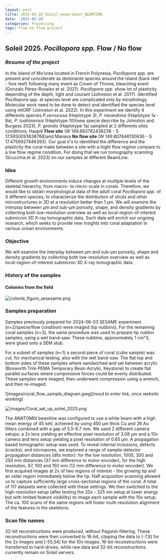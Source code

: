 ```yaml
---
layout: post
title: 2025-05-28_Soleil_experiment_BEAMTIME
date: '2025-05-28'
categories: Processing
tags: Flow no flow project
---
```

## Soleil 2025. *Pocillopora spp.* Flow / No flow   

### ***Resume of the project***

In the island of Mo'orea located in French Polynesia, *Pocillopora spp.* are present and conciderate as dominante species around the island (back reef - fore reef) following many event as Crown of Throne, bleaching event (Gonzalo Pérez-Rosales et al. 2021). *Pocillopora spp.* show lot of plasticity depending of the depth, light and courant (Johnston et al. 2017). Identified *Pocillopora spp.* at species level are complicated only by morphology. Molecular work need to be done to detect and identified the species level using mtORF (Johnston et al. 2022). In this experiment we identify 4 differents species *P.verrucosa* (Haplotype 3), *P. meandrina* (Haplotype 1a - 8a), *P. tuahiniensis* (Haplotype 10)(new specie describe by Johnston and Burgess 2023), *P. grandis* (Haplotype 1a) sampled at 2 differents sites conditions; Haapiti **Flow site** (W 149.883782438236 - S 17.5650093638768)and Manava **No flow site** (W 149.807646130636 - S 17.4756927846393). 
Our goal it's to identified the difference and the plasticity the coral make between a site with a hight flow regime compare to a low flow regime condition. For doing that we run tomography scanning (Scucchia et al. 2023) on our samples at different BeamLine.     

### Idea   
Different growth environments induce changes at multiple levels of the skeletal hierarchy, from macro- to micro-scale in corals. Therefore, we would like to obtain morphological data of the adult coral *Pocillopora spp.* of 4 different species, to characterize the distribution of struts and other microstructures in 3D at a resolution better than 1 µm. We will examine the interplay between µm and sub-µm porosity, shape, and density gradients by collecting both low-resolution overview as well as local-region-of-interest submicron 3D X-ray tomographic data. Such data will enrich our ongoing research, which seeks to provide new insights into coral adaptation in various ocean environments.


### Objective
We will examine the interplay between µm and sub-µm porosity, shape and density gradients by collecting both low-resolution overview as well as local-region-of-interest submicron 3D X-ray tomographic data.


### History of the samples    
#### Colonies from the field   
![colonie_figure_sesesame.png](https://pierrickharnay.github.io/PierrickHarnay_Notebook/images/colonie_figure_sesesame.png) 

### **Samples preparation**
Samples previously prepared for 2024-06-03 SESAME experiment (n=2/specie/flow condition) were imaged (tip nubbins). For the remaining coral samples (n=3), the same procedure was used to prepare tip nubbin samples, using a wet band-saw. These nubbins, approximately 1 cm^3, were glued onto a SEM stub. 

For a subset of samples (n=1) a second piece of coral (cube sample) was cut, for mechanical testing, also with the wet band-saw. The flat top and bottom sides of these samples where sandwiched and set between acrylic (Bosworth Trim PEMA Temporary Resin Acrylic, Keystone) to create flat parallel surfaces where compressive forces could be evenly distributed. These samples were imaged, then underwent compression using a wrench, and then re-imaged. 

![images/coral_flow_sample_diagram.jpeg](*need to enter link, once website working*)

![images/Coral_set_up_soliel_2025.png](https://github.com/talimass/Talimass_Lab_Notebook_Mass_Lab/blob/d0a6d5125c525d69758046df85e371f7bd6d0c8a/images/Coral%20set%20up_soliel%202025.png)

The ANATOMIX beamline was configured to use a white beam with a high mean energy of 45 keV, achieved by using 450 µm thick Cu and 26 Au filters combined with a gap of 5.5-6.7 mm. We used 2 different camera setups: a 2x lens yielding an effective pixel resolution of 3.08 µm and a 10x camera and lens setup yielding a pixel resolution of 0.65 µm. A propagation based tomographic setup was used. To reveal internal inclusions, defects (cracks), and micropores, we explored a range of sample-detector propagation distances (dlts motor): for the low resolution, 1000, 300 and 250 mm distances (37 mm difference to motor encoder), for the high resolution, 87, 100 and 150 mm (12 mm difference to motor encoder). We first acquired images at 2x of two regions of interest - the growing tip and an older region immediately below the tip. Half acquisition scanning allowed us to capture sufficiently large cross-sectional regions of the coral. A total of 117 datasets were collected with these settings. We then switched to the high-resolution setup (after testing the 20x - 325 nm setup at lower energy but with limited feature visibility) to image each sample with the 10x setup. The ca. 100 scans of the same regions will foster multi-resolution alignment of the features in the skeletons. 

### Scan file names 
32-bit reconstructions were produced, without Paganin filtering. These reconstructions were then converted to 16-bit, clipping the data to [-7,9] for the 2x images and [-55,54] for the 10x images. 16-bit reconstructions were transferred to hard-drives, while raw data and 32-bit reconstructions currently remain on Soleil servers.










